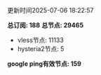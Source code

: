 更新时间2025-07-06 18:22:57

**总订阅: 188**
**总节点: 29465**
- vless节点: 11133
- hysteria2节点: 5

**google ping有效节点: 159**
